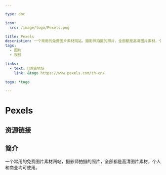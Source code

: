 ```yaml
---

type: doc

icon:
  src: /image/logo/Pexels.png

title: Pexels
description: 一个常用的免费图片素材网站，摄影师拍摄的照片，全部都是高清图片素材，个人和商业均可使用。
tags:
  - 图片
  - 视频

links:
  - text: 🧰浏览地址
    link: &togo https://www.pexels.com/zh-cn/

togo: *togo

---
```


<ShowLogo />

# Pexels

<ShowTags />

<ShowBreadcrumb />

## 资源链接

<ShowLinks />

## 简介

一个常用的免费图片素材网站，摄影师拍摄的照片，全部都是高清图片素材，个人和商业均可使用。
